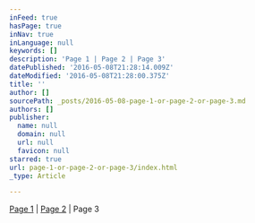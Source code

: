```yaml
---
inFeed: true
hasPage: true
inNav: true
inLanguage: null
keywords: []
description: 'Page 1 | Page 2 | Page 3'
datePublished: '2016-05-08T21:28:14.009Z'
dateModified: '2016-05-08T21:28:00.375Z'
title: ''
author: []
sourcePath: _posts/2016-05-08-page-1-or-page-2-or-page-3.md
authors: []
publisher:
  name: null
  domain: null
  url: null
  favicon: null
starred: true
url: page-1-or-page-2-or-page-3/index.html
_type: Article

---
```

[Page 1][0] | [Page 2][1] | Page 3

[0]: http://lexiconic.io/page-1-title/
[1]: http://lexiconic.io/page-2-title/